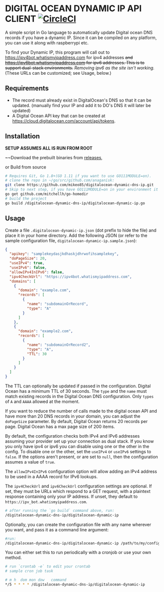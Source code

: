 # DIGITAL OCEAN DYNAMIC IP API CLIENT [![CircleCI](https://circleci.com/gh/anaganisk/digitalocean-dynamic-dns-ip/tree/master.svg?style=svg)](https://circleci.com/gh/anaganisk/digitalocean-dynamic-dns-ip/tree/master)

A simple script in Go language to automatically update Digital ocean DNS records if you have a dynamic IP. Since it can be compiled on any platform, you can use it along with raspberrypi etc.

To find your Dynamic IP, this program will call out to https://ipv4bot.whatismyipaddress.com for ipv4 addresses ~~and https://ipv6bot.whatismyipaddress.com for ipv6 addresses. This is to support dual-stack environments.~~ *Removing ipv6 as the site isn't working.* (These URLs can be customized; see Usage, below.)

## Requirements

- The record must already exist in DigitalOcean's DNS so that it can be updated.
  (manually find your IP and add it to DO's DNS it will later be updated)
- A Digital Ocean API key that can be created at https://cloud.digitalocean.com/account/api/tokens.

## Installation

**SETUP ASSUMES ALL IS RUN FROM ROOT**

~~Download the prebuilt binaries from [releases](https://github.com/anaganisk/digitalocean-dynamic-dns-ip/releases),

or Build from source

```bash
# Requires Git, Go 1.8+(GO 1.11 if you want to use GO111MODULE=on).
# clone the repo in ~/go/src/github.com/anaganisk:
git clone https://github.com/mikeo85/digitalocean-dynamic-dns-ip.git
# Skip to next step, if you have GO111MODULE=on in your environment it is fetched automatically
go get github.com/mitchellh/go-homedir
# build the project
go build /digitalocean-dynamic-dns-ip/digitalocean-dynamic-ip.go
```

## Usage

Create a file `.digitalocean-dynamic-ip.json` (dot prefix to hide the file) and place it in your home directory. Add the following JSON (or refer to the sample configuration file, `digitalocean-dynamic-ip.sample.json`):

```json
{
  "apikey": "samplekeydasjkdhaskjdhrwofihsamplekey",
  "doPageSize": 20,
  "useIPv4": true,
  "useIPv6": false,
  "allowIPv4InIPv6": false,
  "ipv4CheckUrl": "https://ipv4bot.whatismyipaddress.com",
  "domains": [
    {
      "domain": "example.com",
      "records": [
        {
          "name": "subdomainOrRecord",
          "type": "A"
        }
      ]
    },
    {
      "domain": "example2.com",
      "records": [
        {
          "name": "subdomainOrRecord2",
          "type": "A",
          "TTL": 30
        }
      ]
    }
  ]
}
```

The TTL can optionally be updated if passed in the configuration. Digital Ocean has a minimum TTL of 30 seconds. The `type` and the `name` must match existing records in the Digital Ocean DNS configuration. Only `types` of `A` and `AAAA` allowed at the moment.

If you want to reduce the number of calls made to the digital ocean API and have more than 20 DNS records in your domain, you can adjust the `doPageSize` parameter. By default, Digital Ocean returns 20 records per page. Digital Ocean has a max page size of 200 items.

By default, the configuration checks both IPv4 and IPv6 addresses assuming your provider set up your connection as dual stack. If you know you only have ipv4 or ipv6 you can disable using one or the other in the config. To disable one or the other, set the `useIPv4` or `useIPv6` settings to `false`. If the options aren't present, or are set to `null`, then the configuration assumes a value of `true`.

The `allowIPv4InIPv6` configuration option will allow adding an IPv4 address to be used in a AAAA record for IPv6 lookups.

The `ipv4CheckUrl` and `ipv6CheckUrl` configuration settings are optional. If set, they must be URLs which respond to a GET request, with a plaintext response containing only your IP address. If unset, they default to `https://ipv_bot.whatismyipaddress.com`.

```bash
# after running the `go build` command above, run:
/digitalocean-dynamic-dns-ip/digitalocean-dynamic-ip
```

Optionally, you can create the configuration file with any name wherever you want, and pass it as a command line argument:

```bash
#run:
/digitalocean-dynamic-dns-ip/digitalocean-dynamic-ip /path/to/my/config.json
```

You can either set this to run periodically with a cronjob or use your own method.

```bash
# run `crontab -e` to edit your crontab
# sample cron job task

# m h  dom mon dow   command
*/5 * * * * /digitalocean-dynamic-dns-ip/digitalocean-dynamic-ip
```

